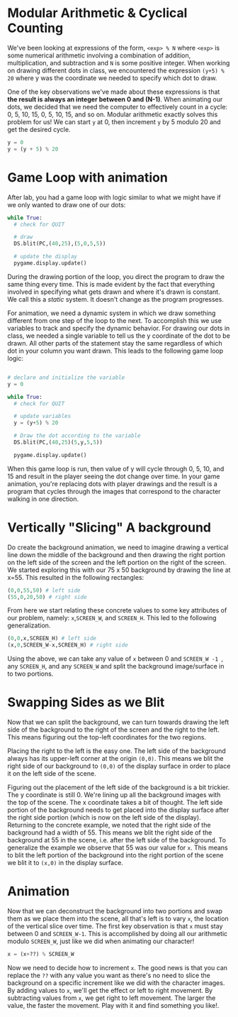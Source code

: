 

# Modular Arithmetic & Cyclical Counting

We've been looking at expressions of the form, `<exp> % N` where `<exp>` is some numerical arithmetic involving a combination of addition, multiplication, and subtraction and `N` is some positive integer.  When working on drawing different dots in class, we encountered the expression  `(y+5) % 20` where y was the coordinate we needed to specify which dot to draw.

One of the key observations we've made about these expressions is that **the result is always an integer between 0 and (N-1)**.  When animating our dots, we decided that we need the computer to effectively count in a cycle: 0, 5, 10, 15, 0, 5, 10, 15, and so on. Modular arithmetic exactly solves this problem for us! We can start `y` at 0, then increment `y` by 5 modulo 20 and get the desired cycle.
```python
y = 0
y = (y + 5) % 20
```

# Game Loop with animation

After lab, you had a game loop with logic similar to what we might have if we only wanted to draw one of our dots:
```python
while True:
  # check for QUIT

  # draw
  DS.blit(PC,(40,25),(5,0,5,5))

  # update the display
  pygame.display.update()
```
During the drawing portion of the loop, you direct the program to draw the same thing every time. This is made evident by the fact that everything involved in specifying what gets drawn and where it's drawn is constant. We call this a *static* system. It doesn't change as the program progresses.

For animation, we need a dynamic system in which we draw something different from one step of the loop to the next. To accomplish this we use variables to track and specify the dynamic behavior.  For drawing our dots in class, we needed a single variable to tell us the y coordinate of the dot to be drawn. All other parts of the statement stay the same regardless of which dot in your column you want drawn.  This leads to the following game loop logic:
```python

# declare and initialize the variable
y = 0

while True:
  # check for QUIT

  # update variables
  y = (y+5) % 20

  # Draw the dot according to the variable
  DS.blit(PC,(40,25)(5,y,5,5))

  pygame.display.update()
```
When this game loop is run, then value of y will cycle through 0, 5, 10, and 15 and result in the player seeing the dot change over time.  In your game animation, you're replacing dots with player drawings and the result is a program that cycles through the images that correspond to the character walking in one direction.

#  Vertically "Slicing" A background

Do create the background animation, we need to imagine drawing a vertical line down the middle of the background and then drawing the right portion on the left side of the screen and the left portion on the right of the screen. We started exploring this with our 75 x 50 background by drawing the line at x=55. This resulted in the following rectangles:
```python
(0,0,55,50) # left side
(55,0,20,50) # right side
```

From here we start relating these concrete values to some key attributes of our problem, namely:  `x`,`SCREEN_W`, and `SCREEN_H`.  This led to the following generalization.
```python
(0,0,x,SCREEN_H) # left side
(x,0,SCREEN_W-x,SCREEN_H) # right side
```
Using the above, we can take any value of `x` between 0 and `SCREEN_W -1 `, any `SCREEN_H`, and any `SCREEN_W` and split the background image/surface in to two portions.

# Swapping Sides as we Blit

Now that we can split the background, we can turn towards drawing the left side of the background to the right of the screen and the right to the left. This means figuring out the top-left coordinates for the two regions.

Placing the right to the left is the easy one. The left side of the background always has its upper-left corner at the origin `(0,0)`. This means we blit the right side of our background to `(0,0)` of the display surface in order to place it on the left side of the scene.

Figuring out the placement of the left side of the background is a bit trickier.  The y coordinate is still 0. We're lining up all the background images with the top of the scene.  The x coordinate takes a bit of thought. The left side portion of the background needs to get placed into the display surface after the right side portion (which is now on the left side of the display). Returning to the concrete example, we noted that the right side of the background had a width of 55. This means we blit the right side of the background at 55 in the scene, i.e. after the left side of the background.  To generalize the example we observe that 55 was our value for  `x`.  This means to blit the left portion of the background into the right portion of the scene we blit it to `(x,0)` in the display surface.

# Animation

Now that we can deconstruct the background into two portions and swap them as we place them into the scene, all that's left is to vary `x`, the location of the vertical slice over time.  The first key observation is that `x` must stay between 0 and `SCREEN_W-1`. This is accomplished by doing all our arithmetic modulo `SCREEN_W`, just like we did when animating our character!
```python
x = (x+??) % SCREEN_W
```

Now we need to decide how to increment `x`. The good news is that you can replace the `??` with any value you want as there's no need to slice the background on a specific increment like we did with the character images.  By adding values to `x`, we'll get the effect or left to right movement. By subtracting values from `x`, we get right to left movement.  The larger the value, the faster the movement. Play with it and find something you like!.
